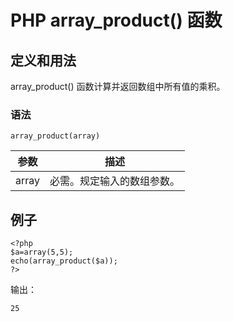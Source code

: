 # PHP array_product() 函数



## 定义和用法

array_product() 函数计算并返回数组中所有值的乘积。

### 语法

```
array_product(array)
```

| 参数 | 描述 |
| --- | --- |
| array | 必需。规定输入的数组参数。 |

## 例子

```
<?php
$a=array(5,5);
echo(array_product($a));
?>
```

输出：

```
25
```



